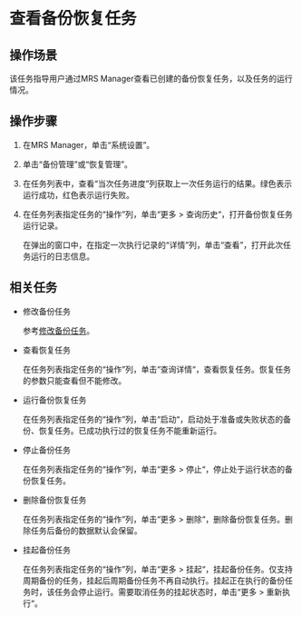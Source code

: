 # 查看备份恢复任务<a name="ZH-CN_TOPIC_0174499487"></a>

## 操作场景<a name="zh-cn_topic_0035271581_section728550114837"></a>

该任务指导用户通过MRS Manager查看已创建的备份恢复任务，以及任务的运行情况。

## 操作步骤<a name="zh-cn_topic_0035271581_section59209364114855"></a>

1.  在MRS Manager，单击“系统设置”。
2.  单击“备份管理”或“恢复管理”。
3.  在任务列表中，查看“当次任务进度”列获取上一次任务运行的结果。绿色表示运行成功，红色表示运行失败。
4.  在任务列表指定任务的“操作”列，单击“更多  \>  查询历史“，打开备份恢复任务运行记录。

    在弹出的窗口中，在指定一次执行记录的“详情”列，单击“查看”，打开此次任务运行的日志信息。


## 相关任务<a name="zh-cn_topic_0035271581_section4491308111495"></a>

-   修改备份任务

    参考[修改备份任务](修改备份任务-163.md#ZH-CN_TOPIC_0174499486)。

-   查看恢复任务

    在任务列表指定任务的“操作”列，单击“查询详情“，查看恢复任务。恢复任务的参数只能查看但不能修改。

-   运行备份恢复任务

    在任务列表指定任务的“操作”列，单击“启动“，启动处于准备或失败状态的备份、恢复任务。已成功执行过的恢复任务不能重新运行。

-   停止备份任务

    在任务列表指定任务的“操作”列，单击“更多  \>  停止“，停止处于运行状态的备份恢复任务。

-   删除备份恢复任务

    在任务列表指定任务的“操作”列，单击“更多  \>  删除“，删除备份恢复任务。删除任务后备份的数据默认会保留。

-   挂起备份任务

    在任务列表指定任务的“操作”列，单击“更多  \>  挂起“，挂起备份任务。仅支持周期备份的任务，挂起后周期备份任务不再自动执行。挂起正在执行的备份任务时，该任务会停止运行。需要取消任务的挂起状态时，单击“更多  \>  重新执行“。


